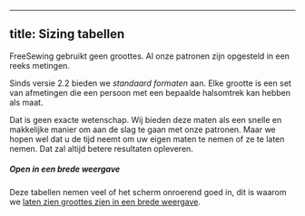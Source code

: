 ***

## title: Sizing tabellen

FreeSewing gebruikt geen groottes. Al onze patronen zijn opgesteld in een reeks metingen.

Sinds versie 2.2 bieden we *standaard formaten* aan. Elke grootte is een set van afmetingen die een persoon met een bepaalde halsomtrek kan hebben als maat.

Dat is geen exacte wetenschap. Wij bieden deze maten als een snelle en makkelijke manier om aan de slag te gaan met onze patronen. Maar we hopen wel dat u de tijd neemt om uw eigen maten te nemen of ze te laten nemen. Dat zal altijd betere resultaten opleveren.

<Tip>

##### Open in een brede weergave

Deze tabellen nemen veel of het scherm onroerend goed in, dit is waarom we
[laten zien groottes zien in een brede weergave](/sizes/).

</Tip>
